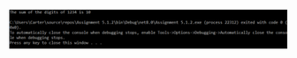 ![Screenshot of output for Assignment 5.1.2](https://github.com/carter-oleary-mssa/Assignment-5.1.2/blob/master/Assignment%205.1.2%20Output.png?raw=true)
